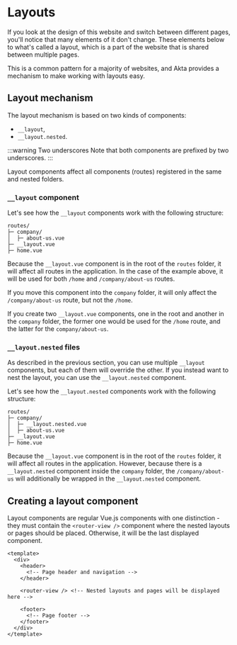 # Layouts

If you look at the design of this website and switch between different pages, you'll notice that many elements of it don't change. These elements below to what's called a layout, which is a part of the website that is shared between multiple pages.

This is a common pattern for a majority of websites, and Akta provides a mechanism to make working with layouts easy.

## Layout mechanism

The layout mechanism is based on two kinds of components:

* `__layout`,
* `__layout.nested`.

:::warning Two underscores
Note that both components are prefixed by two underscores.
:::

Layout components affect all components (routes) registered in the same and nested folders.

### `__layout` component

Let's see how the `__layout` components work with the following structure:

```text
routes/
├─ company/
│  ├─ about-us.vue
├─ __layout.vue
├─ home.vue
```

Because the `__layout.vue` component is in the root of the `routes` folder, it will affect all routes in the application. In the case of the example above, it will be used for both `/home` and `/company/about-us` routes.

If you move this component into the `company` folder, it will only affect the `/company/about-us` route, but not the `/home`.

If you create two `__layout.vue` components, one in the root and another in the `company` folder, the former one would be used for the `/home` route, and the latter for the `company/about-us`.

### `__layout.nested` files

As described in the previous section, you can use multiple `__layout` components, but each of them will override the other. If you instead want to nest the layout, you can use the `__layout.nested` component.

Let's see how the `__layout.nested` components work with the following structure:

```text
routes/
├─ company/
│  ├─ __layout.nested.vue
│  ├─ about-us.vue
├─ __layout.vue
├─ home.vue
```

Because the `__layout.vue` component is in the root of the `routes` folder, it will affect all routes in the application. However, because there is a `__layout.nested` component inside the `company` folder, the `/company/about-us` will additionally be wrapped in the `__layout.nested` component.

## Creating a layout component

Layout components are regular Vue.js components with one distinction - they must contain the `<router-view />` component where the nested layouts or pages should be placed. Otherwise, it will be the last displayed component.

```vue
<template>
  <div>
    <header>
      <!-- Page header and navigation -->
    </header>

    <router-view /> <!-- Nested layouts and pages will be displayed here -->

    <footer>
      <!-- Page footer -->
    </footer>
  </div>
</template>
```
